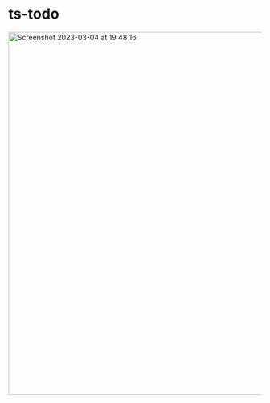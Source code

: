 # ts-todo

<img width="722" alt="Screenshot 2023-03-04 at 19 48 16" src="https://user-images.githubusercontent.com/12988581/222923530-25eea920-02c9-4be0-b672-a3979cd22c1b.png">
